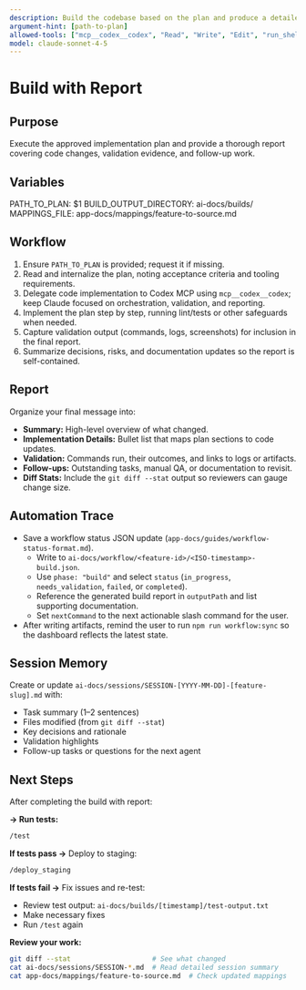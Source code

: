 ```yaml
---
description: Build the codebase based on the plan and produce a detailed report
argument-hint: [path-to-plan]
allowed-tools: ["mcp__codex__codex", "Read", "Write", "Edit", "run_shell_command", "Bash"]
model: claude-sonnet-4-5
---
```


# Build with Report

## Purpose
Execute the approved implementation plan and provide a thorough report covering code changes, validation evidence, and follow-up work.

## Variables
PATH_TO_PLAN: $1
BUILD_OUTPUT_DIRECTORY: ai-docs/builds/
MAPPINGS_FILE: app-docs/mappings/feature-to-source.md

## Workflow
1. Ensure `PATH_TO_PLAN` is provided; request it if missing.
2. Read and internalize the plan, noting acceptance criteria and tooling requirements.
3. Delegate code implementation to Codex MCP using `mcp__codex__codex`; keep Claude focused on orchestration, validation, and reporting.
4. Implement the plan step by step, running lint/tests or other safeguards when needed.
5. Capture validation output (commands, logs, screenshots) for inclusion in the final report.
6. Summarize decisions, risks, and documentation updates so the report is self-contained.

## Report
Organize your final message into:
- **Summary:** High-level overview of what changed.
- **Implementation Details:** Bullet list that maps plan sections to code updates.
- **Validation:** Commands run, their outcomes, and links to logs or artifacts.
- **Follow-ups:** Outstanding tasks, manual QA, or documentation to revisit.
- **Diff Stats:** Include the `git diff --stat` output so reviewers can gauge change size.

## Automation Trace
- Save a workflow status JSON update (`app-docs/guides/workflow-status-format.md`).
  - Write to `ai-docs/workflow/<feature-id>/<ISO-timestamp>-build.json`.
  - Use `phase: "build"` and select `status` (`in_progress`, `needs_validation`, `failed`, or `completed`).
  - Reference the generated build report in `outputPath` and list supporting documentation.
  - Set `nextCommand` to the next actionable slash command for the user.
- After writing artifacts, remind the user to run `npm run workflow:sync` so the dashboard reflects the latest state.

## Session Memory
Create or update `ai-docs/sessions/SESSION-[YYYY-MM-DD]-[feature-slug].md` with:
- Task summary (1–2 sentences)
- Files modified (from `git diff --stat`)
- Key decisions and rationale
- Validation highlights
- Follow-up tasks or questions for the next agent

## Next Steps
After completing the build with report:

**→ Run tests:**
```bash
/test
```

**If tests pass →** Deploy to staging:
```bash
/deploy_staging
```

**If tests fail →** Fix issues and re-test:
- Review test output: `ai-docs/builds/[timestamp]/test-output.txt`
- Make necessary fixes
- Run `/test` again

**Review your work:**
```bash
git diff --stat                    # See what changed
cat ai-docs/sessions/SESSION-*.md  # Read detailed session summary
cat app-docs/mappings/feature-to-source.md  # Check updated mappings
```
